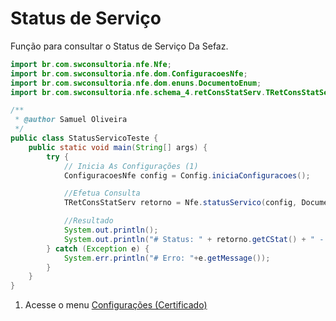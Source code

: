 # Status de Serviço

Função para consultar o Status de Serviço Da Sefaz.

```java
import br.com.swconsultoria.nfe.Nfe;
import br.com.swconsultoria.nfe.dom.ConfiguracoesNfe;
import br.com.swconsultoria.nfe.dom.enuns.DocumentoEnum;
import br.com.swconsultoria.nfe.schema_4.retConsStatServ.TRetConsStatServ;

/**
 * @author Samuel Oliveira
 */
public class StatusServicoTeste {
    public static void main(String[] args) {
        try {
            // Inicia As Configurações (1)
            ConfiguracoesNfe config = Config.iniciaConfiguracoes();

            //Efetua Consulta
            TRetConsStatServ retorno = Nfe.statusServico(config, DocumentoEnum.NFE);

            //Resultado
            System.out.println();
            System.out.println("# Status: " + retorno.getCStat() + " - " + retorno.getXMotivo());
        } catch (Exception e) {
            System.err.println("# Erro: "+e.getMessage());
        }
    }
}
```

1.  Acesse o menu [Configurações (Certificado)](./configuracoes.md)
